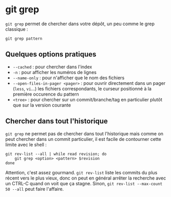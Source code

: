 git grep
========

`git grep` permet de chercher dans votre dépôt, un peu comme le grep classique : 

    git grep pattern

Quelques options pratiques
--------------------------

 * `--cached` : pour chercher dans l'index
 * `-n` : pour afficher les numéros de lignes
 * `--name-only` : pour n'afficher que le nom des fichiers
 * `--open-files-in-pager <pager>` : pour ouvrir directement dans un pager (`less`, `vi`…) les fichiers correspondants, le curseur positionné à la première occurence du pattern
 * `<tree>` : pour chercher sur un commit/branche/tag en particulier plutôt que sur la version courante

Chercher dans tout l'historique
-------------------------------

`git grep` ne permet pas de chercher dans tout l'historique mais comme on peut chercher dans un commit particulier, il est facile de contourner cette limite avec le shell : 

    git rev-list --all | while read revision; do
        git grep <option> <pattern> $revision                 
    done

Attention, c'est assez gourmand. `git rev-list` liste les commits du plus récent vers le plus vieux, donc on peut en général arrêter la recherche avec un CTRL-C quand on voit que ça stagne. Sinon, `git rev-list --max-count 50 --all` peut faire l'affaire.

